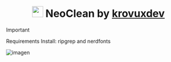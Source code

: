 <h1 align="center">
  <img src="https://github.com/krovuxdev/NeoClean/assets/62192487/023a82bc-b378-403f-859e-46ca979f2476" width="30"> NeoClean by <a href="https://github.com/krovuxdev">krovuxdev</a>
</h1>

> [!IMPORTANT]
Requirements Install: ripgrep and nerdfonts



![imagen](https://github.com/krovuxdev/NeoClean/assets/62192487/303ef009-bd75-4be8-9a7c-410a6e60af43)
